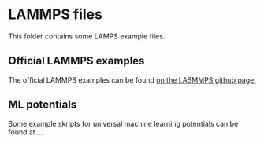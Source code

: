 # LAMMPS files

This folder contains some LAMPS example files.

## Official LAMMPS examples

The official LAMMPS examples can be found [on the LASMMPS github page.](https://github.com/lammps/lammps/tree/develop/examples)

## ML potentials

Some example skripts for universal machine learning potentials can be found at ...
